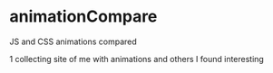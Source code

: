 # animationCompare
JS and CSS animations compared

1 collecting site of me with animations and others I found interesting
